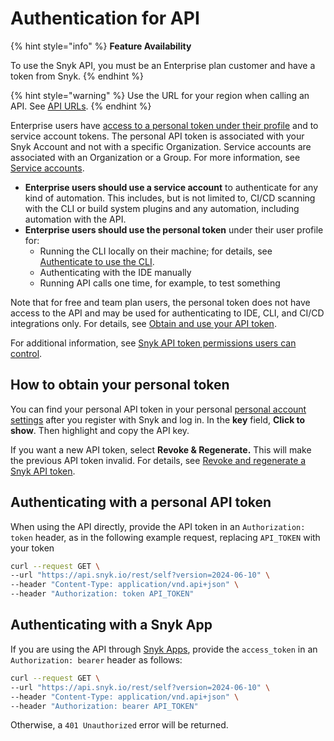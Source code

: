# Authentication for API

{% hint style="info" %}
**Feature Availability**

To use the Snyk API, you must be an Enterprise plan customer and have a token from Snyk.
{% endhint %}

{% hint style="warning" %}
Use the URL for your region when calling an API. See [API URLs](../about-the-rest-api.md#api-urls).
{% endhint %}

Enterprise users have [access to a personal token under their profile](./#how-to-obtain-your-personal-token) and to service account tokens. The personal API token is associated with your Snyk Account and not with a specific Organization. Service accounts are associated with an Organization or a Group. For more information, see [Service accounts](../../../enterprise-setup/service-accounts/).

* **Enterprise users should use a service account** to authenticate for any kind of automation. This includes, but is not limited to, CI/CD scanning with the CLI or build system plugins and any automation, including automation with the API.
* **Enterprise users should use the personal token** under their user profile for:
  * Running the CLI locally on their machine; for details, see [Authenticate to use the CLI](../../../snyk-cli/authenticate-to-use-the-cli.md).
  * Authenticating with the IDE manually
  * Running API calls one time, for example, to test something

Note that for free and team plan users, the personal token does not have access to the API and may be used for authenticating to IDE, CLI, and CI/CD integrations only. For details, see [Obtain and use your API token](../../../getting-started/#obtain-and-use-your-snyk-api-token).

For additional information, see [Snyk API token permissions users can control](snyk-api-token-permissions-users-can-control.md).

## How to obtain your personal token

You can find your personal API token in your personal [personal account settings](https://app.snyk.io/account) after you register with Snyk and log in. In the **key** field, **Click to show**. Then highlight and copy the API key.

If you want a new API token, select **Revoke & Regenerate.** This will make the previous API token invalid. For details, see [Revoke and regenerate a Snyk API token](revoke-and-regenerate-a-snyk-api-token.md).

## Authenticating with a personal API token

When using the API directly, provide the API token in an `Authorization: token` header, as in the following example request, replacing `API_TOKEN` with your token

```bash
curl --request GET \
--url "https://api.snyk.io/rest/self?version=2024-06-10" \
--header "Content-Type: application/vnd.api+json" \
--header "Authorization: token API_TOKEN"
```

## Authenticating with a Snyk App

If you are using the API through [Snyk Apps](../../using-specific-snyk-apis/snyk-apps-apis/), provide the `access_token` in an `Authorization: bearer` header as follows:

```bash
curl --request GET \
--url "https://api.snyk.io/rest/self?version=2024-06-10" \
--header "Content-Type: application/vnd.api+json" \
--header "Authorization: bearer API_TOKEN"
```

Otherwise, a `401 Unauthorized` error will be returned.

